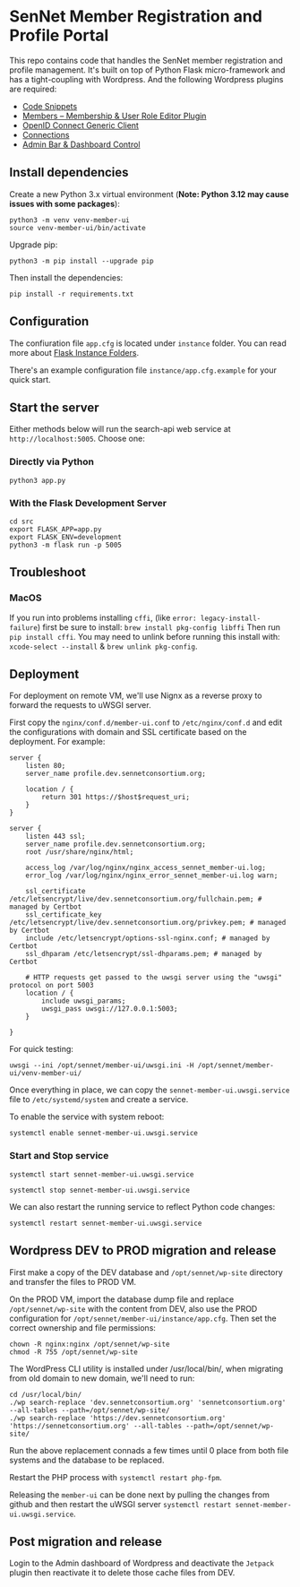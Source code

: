 # SenNet Member Registration and Profile Portal

This repo contains code that handles the SenNet member registration and profile management. It's built on top of Python Flask micro-framework and has a tight-coupling with Wordpress. And the following Wordpress plugins are required:

- [Code Snippets](https://wordpress.org/plugins/code-snippets/)
- [Members – Membership & User Role Editor Plugin](https://wordpress.org/plugins/members/)
- [OpenID Connect Generic Client](https://wordpress.org/plugins/daggerhart-openid-connect-generic/)
- [Connections](https://connections-pro.com/)
- [Admin Bar & Dashboard Control](https://wordpress.org/plugins/admin-bar-dashboard-control/)


## Install dependencies

Create a new Python 3.x virtual environment (**Note: Python 3.12 may cause issues with some packages**):

````
python3 -m venv venv-member-ui
source venv-member-ui/bin/activate
````

Upgrade pip:
````
python3 -m pip install --upgrade pip
````

Then install the dependencies:

````
pip install -r requirements.txt
````

## Configuration

The confiuration file `app.cfg` is located under `instance` folder. You can read more about [Flask Instance Folders](http://flask.pocoo.org/docs/1.0/config/#instance-folders). 

There's an example configuration file `instance/app.cfg.example` for your quick start.

## Start the server

Either methods below will run the search-api web service at `http://localhost:5005`. Choose one:

### Directly via Python

````
python3 app.py
````

### With the Flask Development Server

````
cd src
export FLASK_APP=app.py
export FLASK_ENV=development
python3 -m flask run -p 5005
````
## Troubleshoot 
### MacOS
If you run into problems installing `cffi`, (like `error: legacy-install-failure`) first be sure to install:
`brew install pkg-config libffi`
Then run `pip install cffi`. You may need to unlink before running this install with: `xcode-select --install` & `brew unlink pkg-config`.

## Deployment

For deployment on remote VM, we'll use Nignx as a reverse proxy to forward the requests to uWSGI server. 

First copy the `nginx/conf.d/member-ui.conf` to `/etc/nginx/conf.d` and edit the configurations with domain and SSL certificate based on the deployment. For example:

```
server {
    listen 80;
    server_name profile.dev.sennetconsortium.org;
    
    location / {
        return 301 https://$host$request_uri;
    }
}

server {
    listen 443 ssl;
    server_name profile.dev.sennetconsortium.org;   
    root /usr/share/nginx/html;

    access_log /var/log/nginx/nginx_access_sennet_member-ui.log;
    error_log /var/log/nginx/nginx_error_sennet_member-ui.log warn;

    ssl_certificate /etc/letsencrypt/live/dev.sennetconsortium.org/fullchain.pem; # managed by Certbot
    ssl_certificate_key /etc/letsencrypt/live/dev.sennetconsortium.org/privkey.pem; # managed by Certbot
    include /etc/letsencrypt/options-ssl-nginx.conf; # managed by Certbot
    ssl_dhparam /etc/letsencrypt/ssl-dhparams.pem; # managed by Certbot

    # HTTP requests get passed to the uwsgi server using the "uwsgi" protocol on port 5003
    location / { 
        include uwsgi_params;
        uwsgi_pass uwsgi://127.0.0.1:5003;
    }
    
}
```

For quick testing:
```
uwsgi --ini /opt/sennet/member-ui/uwsgi.ini -H /opt/sennet/member-ui/venv-member-ui/
```

Once everything in place, we can copy the `sennet-member-ui.uwsgi.service` file to `/etc/systemd/system` and create a service. 

To enable the service with system reboot:

```
systemctl enable sennet-member-ui.uwsgi.service
```

### Start and Stop service

```
systemctl start sennet-member-ui.uwsgi.service
```

```
systemctl stop sennet-member-ui.uwsgi.service
```

We can also restart the running service to reflect Python code changes:

```
systemctl restart sennet-member-ui.uwsgi.service
```

## Wordpress DEV to PROD migration and release

First make a copy of the DEV database and `/opt/sennet/wp-site` directory and transfer the files to PROD VM.

On the PROD VM, import the database dump file and replace `/opt/sennet/wp-site` with the content from DEV, also use the PROD configuration for `/opt/sennet/member-ui/instance/app.cfg`. Then set the correct ownership and file permissions:

```
chown -R nginx:nginx /opt/sennet/wp-site
chmod -R 755 /opt/sennet/wp-site
```

The WordPress CLI utility is installed under /usr/local/bin/, when migrating from old domain to new domain, we'll need to run:

```
cd /usr/local/bin/
./wp search-replace 'dev.sennetconsortium.org' 'sennetconsortium.org' --all-tables --path=/opt/sennet/wp-site/
./wp search-replace 'https://dev.sennetconsortium.org' 'https://sennetconsortium.org' --all-tables --path=/opt/sennet/wp-site/
```

Run the above replacement connads a few times until 0 place from both file systems and the database to be replaced.

Restart the PHP process with `systemctl restart php-fpm`.

Releasing the `member-ui` can be done next by pulling the changes from github and then restart the uWSGI server `systemctl restart sennet-member-ui.uwsgi.service`.

## Post migration and release

Login to the Admin dashboard of Wordpress and deactivate the `Jetpack` plugin then reactivate it to delete those cache files from DEV.
